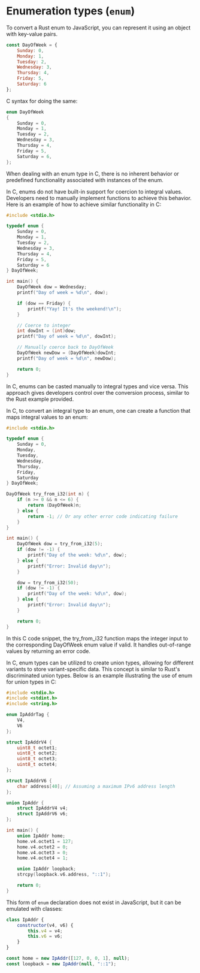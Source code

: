 # Enumeration types (`enum`)

To convert a Rust enum to JavaScript, you can represent it using an object with key-value pairs.

```js
const DayOfWeek = {
    Sunday: 0,
    Monday: 1,
    Tuesday: 2,
    Wednesday: 3,
    Thursday: 4,
    Friday: 5,
    Saturday: 6
};
```

C syntax for doing the same:

```c
enum DayOfWeek
{
    Sunday = 0,
    Monday = 1,
    Tuesday = 2,
    Wednesday = 3,
    Thursday = 4,
    Friday = 5,
    Saturday = 6,
};
```

When dealing with an enum type in C, there is no inherent behavior or predefined functionality associated with instances of the enum.

In C, enums do not have built-in support for coercion to integral values. Developers need to manually implement functions to achieve this behavior. Here is an example of how to achieve similar functionality in C:

```c
#include <stdio.h>

typedef enum {
    Sunday = 0,
    Monday = 1,
    Tuesday = 2,
    Wednesday = 3,
    Thursday = 4,
    Friday = 5,
    Saturday = 6
} DayOfWeek;

int main() {
    DayOfWeek dow = Wednesday;
    printf("Day of week = %d\n", dow);

    if (dow == Friday) {
        printf("Yay! It's the weekend!\n");
    }

    // Coerce to integer
    int dowInt = (int)dow;
    printf("Day of week = %d\n", dowInt);

    // Manually coerce back to DayOfWeek
    DayOfWeek newDow = (DayOfWeek)dowInt;
    printf("Day of week = %d\n", newDow);

    return 0;
}
```

In C, enums can be casted manually to integral types and vice versa. This approach gives developers control over the conversion process, similar to the Rust example provided.

In C, to convert an integral type to an enum, one can create a function that maps integral values to an enum:

```c
#include <stdio.h>

typedef enum {
    Sunday = 0,
    Monday,
    Tuesday,
    Wednesday,
    Thursday,
    Friday,
    Saturday
} DayOfWeek;

DayOfWeek try_from_i32(int n) {
    if (n >= 0 && n <= 6) {
        return (DayOfWeek)n;
    } else {
        return -1; // Or any other error code indicating failure
    }
}

int main() {
    DayOfWeek dow = try_from_i32(5);
    if (dow != -1) {
        printf("Day of the week: %d\n", dow);
    } else {
        printf("Error: Invalid day\n");
    }

    dow = try_from_i32(50);
    if (dow != -1) {
        printf("Day of the week: %d\n", dow);
    } else {
        printf("Error: Invalid day\n");
    }

    return 0;
}
```

In this C code snippet, the try_from_i32 function maps the integer input to the corresponding DayOfWeek enum value if valid. It handles out-of-range values by returning an error code. 

In C, enum types can be utilized to create union types, allowing for different variants to store variant-specific data. This concept is similar to Rust's discriminated union types. Below is an example illustrating the use of enum for union types in C:

```c
#include <stdio.h>
#include <stdint.h>
#include <string.h>

enum IpAddrTag {
    V4,
    V6
};

struct IpAddrV4 {
    uint8_t octet1;
    uint8_t octet2;
    uint8_t octet3;
    uint8_t octet4;
};

struct IpAddrV6 {
    char address[40]; // Assuming a maximum IPv6 address length
};

union IpAddr {
    struct IpAddrV4 v4;
    struct IpAddrV6 v6;
};

int main() {
    union IpAddr home;
    home.v4.octet1 = 127;
    home.v4.octet2 = 0;
    home.v4.octet3 = 0;
    home.v4.octet4 = 1;

    union IpAddr loopback;
    strcpy(loopback.v6.address, "::1");

    return 0;
}
```

This form of `enum` declaration does not exist in JavaScript, but it can be emulated with classes:

```js
class IpAddr {
    constructor(v4, v6) {
        this.v4 = v4;
        this.v6 = v6;
    }
}

const home = new IpAddr([127, 0, 0, 1], null);
const loopback = new IpAddr(null, "::1");
```
